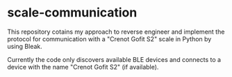 # scale-communication

This repository cotains my approach to reverse engineer and implement the protocol
for communication with a "Crenot Gofit S2" scale in Python by using Bleak.

Currently the code only discovers available BLE devices and connects to a device
with the name "Crenot Gofit S2" (if available).
